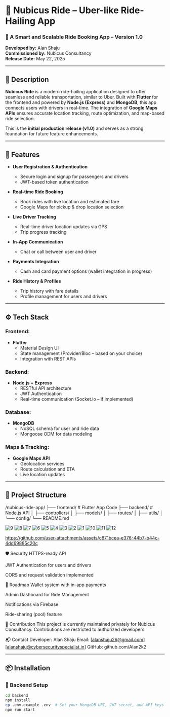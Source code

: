 # 🚖 Nubicus Ride – Uber-like Ride-Hailing App

### 📱 A Smart and Scalable Ride Booking App – Version 1.0

**Developed by:** Alan Shaju  
**Commissioned by:** Nubicus Consultancy  
**Release Date:** May 22, 2025

---

## 📝 Description

**Nubicus Ride** is a modern ride-hailing application designed to offer seamless and reliable transportation, similar to Uber. Built with **Flutter** for the frontend and powered by **Node.js (Express)** and **MongoDB**, this app connects users with drivers in real-time. The integration of **Google Maps APIs** ensures accurate location tracking, route optimization, and map-based ride selection.

This is the **initial production release (v1.0)** and serves as a strong foundation for future feature enhancements.

---

## 🚀 Features

- **User Registration & Authentication**
  - Secure login and signup for passengers and drivers
  - JWT-based token authentication

- **Real-time Ride Booking**
  - Book rides with live location and estimated fare
  - Google Maps for pickup & drop location selection

- **Live Driver Tracking**
  - Real-time driver location updates via GPS
  - Trip progress tracking

- **In-App Communication**
  - Chat or call between user and driver

- **Payments Integration**
  - Cash and card payment options (wallet integration in progress)

- **Ride History & Profiles**
  - Trip history with fare details
  - Profile management for users and drivers

---

## ⚙️ Tech Stack

### Frontend:
- **Flutter**
  - Material Design UI
  - State management (Provider/Bloc – based on your choice)
  - Integration with REST APIs

### Backend:
- **Node.js + Express**
  - RESTful API architecture
  - JWT Authentication
  - Real-time communication (Socket.io – if implemented)

### Database:
- **MongoDB**
  - NoSQL schema for user and ride data
  - Mongoose ODM for data modeling

### Maps & Tracking:
- **Google Maps API**
  - Geolocation services
  - Route calculation and ETA
  - Live location updates

---

## 📂 Project Structure
/nubicus-ride-app/
├── frontend/ # Flutter App Code
├── backend/ # Node.js API
│ ├── controllers/
│ ├── models/
│ ├── routes/
│ ├── utils/
│ └── config/
└── README.md


![9](https://github.com/user-attachments/assets/737c43fe-ac1b-4b8e-8e55-bd9e1963f97d)
![8](https://github.com/user-attachments/assets/a642c4fd-b7e7-4f9c-8883-f8ab8d21d062)
![7](https://github.com/user-attachments/assets/ff939891-6d0a-4886-960a-ec9929f9de82)
![6](https://github.com/user-attachments/assets/2ff3877b-f752-4715-b913-85c0b99f48d6)
![5](https://github.com/user-attachments/assets/23522bb4-2f63-46bc-822c-ef00432ae165)
![4](https://github.com/user-attachments/assets/9e24d41c-2438-4ca2-85b5-c29c1d686bdb)
![3](https://github.com/user-attachments/assets/5e1074c3-5ca2-4eec-8a9d-fb2a2f6b1b55)
![2](https://github.com/user-attachments/assets/e5e66cd0-a499-43ae-9eea-c3ab30e343a8)
![1](https://github.com/user-attachments/assets/797fb53d-6646-488e-94bb-d2028a66be5b)
![10](https://github.com/user-attachments/assets/1a3bd9e3-663f-4810-8632-46ec588c3ee7)
![11](https://github.com/user-attachments/assets/2f0a9fa3-a7cc-4f75-b997-64c9797754e0)
![12](https://github.com/user-attachments/assets/0a7b2807-41cb-4f54-89ea-91f304ad28d2)


https://github.com/user-attachments/assets/c871bcea-e376-44b7-b44c-4dd69885c20c

🛡 Security
HTTPS-ready API

JWT Authentication for users and drivers

CORS and request validation implemented

🧭 Roadmap
Wallet system with in-app payments

Admin Dashboard for Ride Management

Notifications via Firebase

Ride-sharing (pool) feature

🤝 Contribution
This project is currently maintained privately for Nubicus Consultancy. Contributions are restricted to authorized developers.

📬 Contact
Developer: Alan Shaju
Email: [alanshaju26@gmail.com][alanshaju@cybersecurityspecialist.in]
GitHub: github.com/Alan2k2

---

## 📦 Installation

### 🔧 Backend Setup

```bash
cd backend
npm install
cp .env.example .env  # Set your MongoDB URI, JWT secret, and API keys
npm run start


